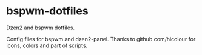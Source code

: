 bspwm-dotfiles
==============

Dzen2 and bspwm dotfiles.


Config files for bspwm and dzen2-panel. Thanks to github.com/hicolour for icons, colors and part of scripts.
